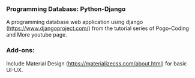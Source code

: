 ### Programming Database: Python-Django
A programming database web application using django (https://www.djangoproject.com/) from the tutorial series of Pogo-Coding and More youtube page.

### Add-ons:
Include Material Design (https://materializecss.com/about.html) for basic UI-UX.
